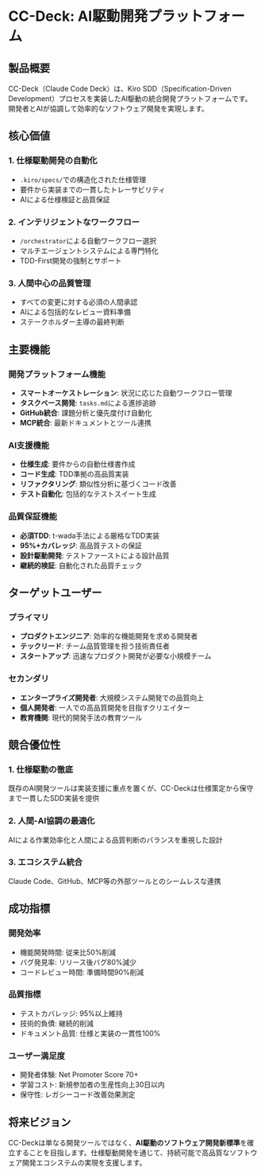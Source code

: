 # CC-Deck: AI駆動開発プラットフォーム

## 製品概要

CC-Deck（Claude Code Deck）は、Kiro SDD（Specification-Driven Development）プロセスを実装したAI駆動の統合開発プラットフォームです。開発者とAIが協調して効率的なソフトウェア開発を実現します。

## 核心価値

### 1. 仕様駆動開発の自動化
- `.kiro/specs/`での構造化された仕様管理
- 要件から実装までの一貫したトレーサビリティ
- AIによる仕様検証と品質保証

### 2. インテリジェントなワークフロー
- `/orchestrator`による自動ワークフロー選択
- マルチエージェントシステムによる専門特化
- TDD-First開発の強制とサポート

### 3. 人間中心の品質管理
- すべての変更に対する必須の人間承認
- AIによる包括的なレビュー資料準備
- ステークホルダー主導の最終判断

## 主要機能

### 開発プラットフォーム機能
- **スマートオーケストレーション**: 状況に応じた自動ワークフロー管理
- **タスクベース開発**: `tasks.md`による進捗追跡
- **GitHub統合**: 課題分析と優先度付け自動化
- **MCP統合**: 最新ドキュメントとツール連携

### AI支援機能
- **仕様生成**: 要件からの自動仕様書作成
- **コード生成**: TDD準拠の高品質実装
- **リファクタリング**: 類似性分析に基づくコード改善
- **テスト自動化**: 包括的なテストスイート生成

### 品質保証機能
- **必須TDD**: t-wada手法による厳格なTDD実装
- **95%+カバレッジ**: 高品質テストの保証
- **設計駆動開発**: テストファーストによる設計品質
- **継続的検証**: 自動化された品質チェック

## ターゲットユーザー

### プライマリ
- **プロダクトエンジニア**: 効率的な機能開発を求める開発者
- **テックリード**: チーム品質管理を担う技術責任者
- **スタートアップ**: 迅速なプロダクト開発が必要な小規模チーム

### セカンダリ
- **エンタープライズ開発者**: 大規模システム開発での品質向上
- **個人開発者**: 一人での高品質開発を目指すクリエイター
- **教育機関**: 現代的開発手法の教育ツール

## 競合優位性

### 1. 仕様駆動の徹底
既存のAI開発ツールは実装支援に重点を置くが、CC-Deckは仕様策定から保守まで一貫したSDD実装を提供

### 2. 人間-AI協調の最適化
AIによる作業効率化と人間による品質判断のバランスを重視した設計

### 3. エコシステム統合
Claude Code、GitHub、MCP等の外部ツールとのシームレスな連携

## 成功指標

### 開発効率
- 機能開発時間: 従来比50%削減
- バグ発見率: リリース後バグ80%減少
- コードレビュー時間: 準備時間90%削減

### 品質指標
- テストカバレッジ: 95%以上維持
- 技術的負債: 継続的削減
- ドキュメント品質: 仕様と実装の一貫性100%

### ユーザー満足度
- 開発者体験: Net Promoter Score 70+
- 学習コスト: 新規参加者の生産性向上30日以内
- 保守性: レガシーコード改善効果測定

## 将来ビジョン

CC-Deckは単なる開発ツールではなく、**AI駆動のソフトウェア開発新標準**を確立することを目指します。仕様駆動開発を通じて、持続可能で高品質なソフトウェア開発エコシステムの実現を支援します。